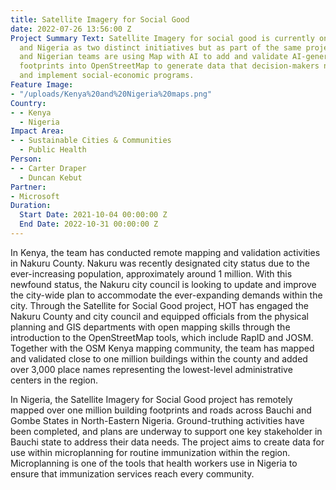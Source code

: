 ```yaml
---
title: Satellite Imagery for Social Good
date: 2022-07-26 13:56:00 Z
Project Summary Text: Satellite Imagery for social good is currently ongoing in Kenya
  and Nigeria as two distinct initiatives but as part of the same project. Kenyan
  and Nigerian teams are using Map with AI to add and validate AI-generated building
  footprints into OpenStreetMap to generate data that decision-makers need to plan
  and implement social-economic programs.
Feature Image:
- "/uploads/Kenya%20and%20Nigeria%20maps.png"
Country:
- - Kenya
  - Nigeria
Impact Area:
- - Sustainable Cities & Communities
  - Public Health
Person:
- - Carter Draper
  - Duncan Kebut
Partner:
- Microsoft
Duration:
  Start Date: 2021-10-04 00:00:00 Z
  End Date: 2022-10-31 00:00:00 Z
---
```


In Kenya, the team has conducted remote mapping and validation activities in Nakuru County. Nakuru was recently designated city status due to the ever-increasing population, approximately around 1 million. With this newfound status, the Nakuru city council is looking to update and improve the city-wide plan to accommodate the ever-expanding demands within the city. 
Through the Satellite for Social Good project, HOT has engaged the Nakuru County and city council and equipped officials from the physical planning and GIS departments with open mapping skills through the introduction to the OpenStreetMap tools, which include RapID and JOSM. Together with the OSM Kenya mapping community, the team has mapped and validated close to one million buildings within the county and added over 3,000 place names representing the lowest-level administrative centers in the region.

In Nigeria, the Satellite Imagery for Social Good project has remotely mapped over one million building footprints and roads across Bauchi and Gombe States in North-Eastern Nigeria. Ground-truthing activities have been completed, and plans are underway to support one key stakeholder in Bauchi state to address their data needs. The project aims to create data for use within microplanning for routine immunization within the region. Microplanning is one of the tools that health workers use in Nigeria to ensure that immunization services reach every community.  